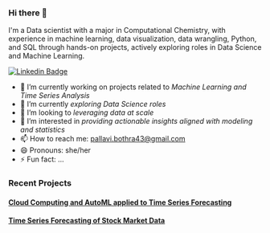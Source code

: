 ### Hi there 👋

I'm a Data scientist with a major in Computational Chemistry, with experience in machine learning, data visualization, data wrangling, Python, and SQL through hands-on projects, actively exploring roles in Data Science and Machine Learning.

[![Linkedin Badge](https://img.shields.io/badge/-LinkedIn-0e76a8?style=flat-square&logo=Linkedin&logoColor=white)](https://www.linkedin.com/in/pallavi-bothra)

- 🔭 I’m currently working on projects related to _Machine Learning and Time Series Analysis_
- 🌱 I’m currently _exploring Data Science roles_
- 👯 I’m looking to _leveraging data at scale_
- 🤔 I’m interested in _providing actionable insights aligned with modeling and statistics_
- 📫 How to reach me: pallavi.bothra43@gmail.com
- 😄 Pronouns: she/her
- ⚡ Fun fact: ...

### Recent Projects
#### [Cloud Computing and AutoML applied to Time Series Forecasting](https://github.com/Pallavi43/Springboard/tree/main/projects/interactive_time_series_forecasting)
#### [Time Series Forecasting of Stock Market Data](https://github.com/Pallavi43/Springboard/tree/main/projects/stock_price_timeseries)
